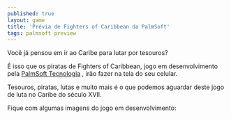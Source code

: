 ```yaml
---
published: true
layout: game
title: 'Prévia de Fighters of Caribbean da PalmSoft'
tags: palmsoft preview
---
```

Você já pensou em ir ao Caribe para lutar por tesouros?

É isso que os piratas de Fighters of Caribbean, jogo em desenvolvimento pela <a href="{{ site.baseurl }}/index.php?p=cl&amp;t=19&amp;idd=38">PalmSoft Tecnologia</a>
, irão fazer na tela do seu celular.

Tesouros, piratas, lutas e muito mais é o que podemos aguardar deste jogo de luta no Caribe do século XVII.

Fique com algumas imagens do jogo em desenvolvimento:


 
 
